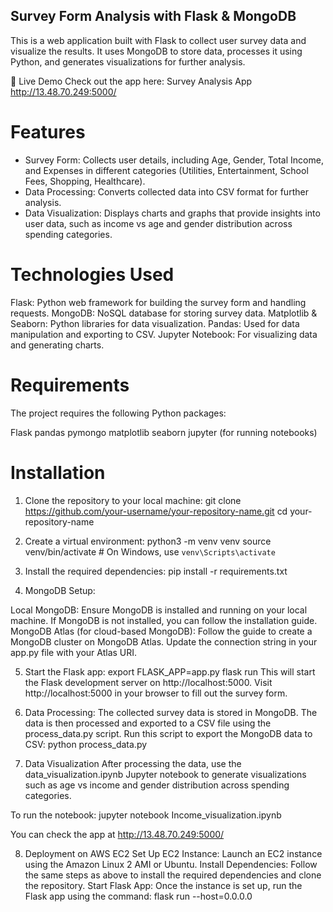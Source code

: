 ## Survey Form Analysis with Flask & MongoDB

This is a web application built with Flask to collect user survey data and visualize the results. It uses MongoDB to store data, processes it using Python, and generates visualizations for further analysis.

🚀 Live Demo
Check out the app here: Survey Analysis App http://13.48.70.249:5000/

# Features
- Survey Form: Collects user details, including Age, Gender, Total Income, and Expenses in different categories (Utilities, Entertainment, School Fees, Shopping, Healthcare).
- Data Processing: Converts collected data into CSV format for further analysis.
- Data Visualization: Displays charts and graphs that provide insights into user data, such as income vs age and gender distribution across spending categories.


# Technologies Used
Flask: Python web framework for building the survey form and handling requests.
MongoDB: NoSQL database for storing survey data.
Matplotlib & Seaborn: Python libraries for data visualization.
Pandas: Used for data manipulation and exporting to CSV.
Jupyter Notebook: For visualizing data and generating charts.

# Requirements
The project requires the following Python packages:

Flask
pandas
pymongo
matplotlib
seaborn
jupyter (for running notebooks)

# Installation
1. Clone the repository to your local machine:
   git clone https://github.com/your-username/your-repository-name.git
   cd your-repository-name

2. Create a virtual environment:
  python3 -m venv venv
  source venv/bin/activate   # On Windows, use `venv\Scripts\activate`
  
3. Install the required dependencies:
   pip install -r requirements.txt
   
4. MongoDB Setup:

  Local MongoDB: Ensure MongoDB is installed and running on your local machine. If MongoDB is not installed, you can follow the installation guide.
  MongoDB Atlas (for cloud-based MongoDB): Follow the guide to create a MongoDB cluster on MongoDB Atlas. Update the connection string in your app.py file with your Atlas URI.

5. Start the Flask app:
   export FLASK_APP=app.py
  flask run
  This will start the Flask development server on http://localhost:5000. Visit http://localhost:5000 in your browser to fill out the survey form.

7. Data Processing:
The collected survey data is stored in MongoDB. The data is then processed and exported to a CSV file using the process_data.py script.
Run this script to export the MongoDB data to CSV:
python process_data.py

8. Data Visualization
After processing the data, use the data_visualization.ipynb Jupyter notebook to generate visualizations such as age vs income and gender distribution across spending categories.

To run the notebook:
jupyter notebook Income_visualization.ipynb

You can check the app at http://13.48.70.249:5000/

8. Deployment on AWS EC2
Set Up EC2 Instance: Launch an EC2 instance using the Amazon Linux 2 AMI or Ubuntu.
Install Dependencies: Follow the same steps as above to install the required dependencies and clone the repository.
Start Flask App: Once the instance is set up, run the Flask app using the command:
flask run --host=0.0.0.0
